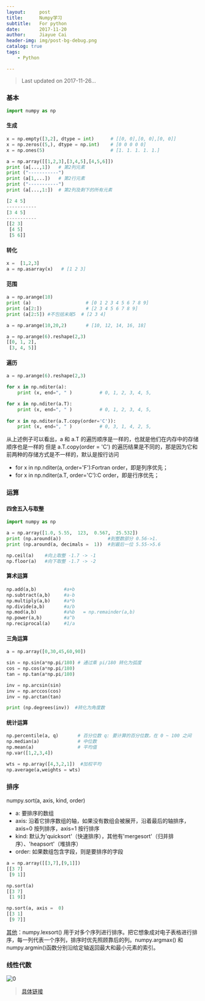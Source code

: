```yaml
---
layout:     post
title:      Numpy学习
subtitle:   For python
date:       2017-11-20
author:     Jiayue Cai
header-img: img/post-bg-debug.png
catalog: true
tags:
    - Python

---
```



>Last updated on 2017-11-26... 

### 基本

```python
import numpy as np 
```

#### 生成

```python
x = np.empty([3,2], dtype = int)      # [[0, 0],[0, 0],[0, 0]]
x = np.zeros((5,), dtype = np.int)    # [0 0 0 0 0]
x = np.ones(5)                        # [1. 1. 1. 1. 1.]

a = np.array([[1,2,3],[3,4,5],[4,5,6]])  
print (a[...,1])   # 第2列元素
print ("-----------")
print (a[1,...])   # 第2行元素
print ("-----------")
print (a[...,1:])  # 第2列及剩下的所有元素

[2 4 5]
-----------
[3 4 5]
-----------
[[2 3]
 [4 5]
 [5 6]]
```

#### 转化

```python
x =  [1,2,3] 
a = np.asarray(x)   # [1 2 3]
```

#### 范围

```python
a = np.arange(10) 
print (a)                    # [0 1 2 3 4 5 6 7 8 9]
print (a[2:])                # [2 3 4 5 6 7 8 9]
print (a[2:5]) #不包括末尾5  # [2 3 4] 

a = np.arange(10,20,2)       # [10, 12, 14, 16, 18]

a = np.arange(6).reshape(2,3) 
[[0, 1, 2],
 [3, 4, 5]]
```

#### 遍历

```python
a = np.arange(6).reshape(2,3)

for x in np.nditer(a):
    print (x, end=", " )          # 0, 1, 2, 3, 4, 5, 

for x in np.nditer(a.T):
    print (x, end=", " )          # 0, 1, 2, 3, 4, 5, 
    
for x in np.nditer(a.T.copy(order='C')):
    print (x, end=", " )          # 0, 3, 1, 4, 2, 5, 
```

从上述例子可以看出，a 和 a.T 的遍历顺序是一样的，也就是他们在内存中的存储顺序也是一样的 但是 a.T.copy(order = 'C') 的遍历结果是不同的，那是因为它和前两种的存储方式是不一样的，默认是按行访问
- for x in np.nditer(a, order='F'):Fortran order，即是列序优先； 
- for x in np.nditer(a.T, order='C'):C order，即是行序优先；

### 运算

#### 四舍五入与取整

```python
import numpy as np 

a = np.array([1.0, 5.55,  123,  0.567,  25.532])  
print (np.around(a))                 #到整数部分 0.56->1.
print (np.around(a, decimals =  1))  #到最后一位 5.55->5.6

np.ceil(a)    #向上取整 -1.7 -> -1
np.floor(a)   #向下取整 -1.7 -> -2
```

#### 算术运算

```python
np.add(a,b)          #a+b
np.subtract(a,b)     #a-b
np.multiply(a,b)     #a*b
np.divide(a,b)       #a/b
np.mod(a,b)          #a%b   = np.remainder(a,b)
np.power(a,b)        #a^b
np.reciprocal(a)     #1/a
```

#### 三角运算

```python
a = np.array([0,30,45,60,90])

sin = np.sin(a*np.pi/180) # 通过乘 pi/180 转化为弧度  
cos = np.cos(a*np.pi/180)
tan = np.tan(a*np.pi/180)

inv = np.arcsin(sin) 
inv = np.arccos(cos)  
inv = np.arctan(tan)  

print (np.degrees(inv))  #转化为角度数
```

#### 统计运算

```python
np.percentile(a, q)       # 百分位数 q: 要计算的百分位数，在 0 ~ 100 之间
np.median(a)              # 中位数
np.mean(a)                # 平均值
np.var([1,2,3,4])

wts = np.array([4,3,2,1])  #加权平均
np.average(a,weights = wts)
```

### 排序

numpy.sort(a, axis, kind, order)
- a: 要排序的数组
- axis: 沿着它排序数组的轴，如果没有数组会被展开，沿着最后的轴排序， axis=0 按列排序，axis=1 按行排序
- kind: 默认为'quicksort'（快速排序），其他有'mergesort'（归并排序）、'heapsort'（堆排序）
- order: 如果数组包含字段，则是要排序的字段

```python
a = np.array([[3,7],[9,1]])  
[[3 7]
 [9 1]]

np.sort(a)
[[3 7]
 [1 9]]

np.sort(a, axis =  0)
[[3 1]
 [9 7]]
```

[其他](http://www.runoob.com/numpy/numpy-sort-search.html)：numpy.lexsort() 用于对多个序列进行排序。把它想象成对电子表格进行排序，每一列代表一个序列，排序时优先照顾靠后的列。numpy.argmax() 和 numpy.argmin()函数分别沿给定轴返回最大和最小元素的索引。

### 线性代数

![0](https://upload-images.jianshu.io/upload_images/13187322-88612f2e9ea59120.png?imageMogr2/auto-orient/strip%7CimageView2/2/w/454/format/webp)

> [具体链接](http://www.runoob.com/numpy/numpy-linear-algebra.html)


